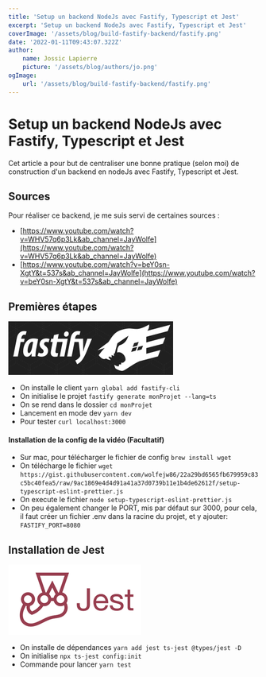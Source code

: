 ```yaml
---
title: 'Setup un backend NodeJs avec Fastify, Typescript et Jest'
excerpt: 'Setup un backend NodeJs avec Fastify, Typescript et Jest'
coverImage: '/assets/blog/build-fastify-backend/fastify.png'
date: '2022-01-11T09:43:07.322Z'
author:
    name: Jossic Lapierre
    picture: '/assets/blog/authors/jo.png'
ogImage:
    url: '/assets/blog/build-fastify-backend/fastify.png'
---
```


# Setup un backend NodeJs avec Fastify, Typescript et Jest

Cet article a pour but de centraliser une bonne pratique (selon moi) de construction d'un backend en nodeJs avec Fastify, Typescript et Jest.

## Sources

Pour réaliser ce backend, je me suis servi de certaines sources :

-   [https://www.youtube.com/watch?v=WHV57q6p3Lk&ab_channel=JayWolfe](https://www.youtube.com/watch?v=WHV57q6p3Lk&ab_channel=JayWolfe)
-   [https://www.youtube.com/watch?v=beY0sn-XgtY&t=537s&ab_channel=JayWolfe](https://www.youtube.com/watch?v=beY0sn-XgtY&t=537s&ab_channel=JayWolfe)

## Premières étapes

![Image Fastify](./../public/assets/blog/build-fastify-backend/fastify-logo.png)

-   On installe le client
    `yarn global add fastify-cli`
-   On initialise le projet
    `fastify generate monProjet --lang=ts`
-   On se rend dans le dossier
    `cd monProjet`
-   Lancement en mode dev
    `yarn dev`
-   Pour tester
    `curl localhost:3000`

#### Installation de la config de la vidéo (Facultatif)

-   Sur mac, pour télécharger le fichier de config
    `brew install wget`
-   On télécharge le fichier
    `wget https://gist.githubusercontent.com/wolfejw86/22a29bd6565fb679959c83c5bc40fea5/raw/9ac1869e4d4d91a41a37d0739b11e1b4de62612f/setup-typescript-eslint-prettier.js`
-   On execute le fichier
    `node setup-typescript-eslint-prettier.js`
-   On peu également changer le PORT, mis par défaut sur 3000, pour cela, il faut créer un fichier .env dans la racine du projet, et y ajouter:
    `FASTIFY_PORT=8080`

## Installation de Jest

![Jest logo](../public/assets/blog/build-fastify-backend/jest.png)

-   On installe de dépendances
    `yarn add jest ts-jest @types/jest -D`
-   On initialise
    `npx ts-jest config:init`
-   Commande pour lancer
    `yarn test`
